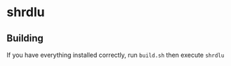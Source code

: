 # shrdlu
## Building
If you have everything installed correctly, run `build.sh` then execute `shrdlu`
